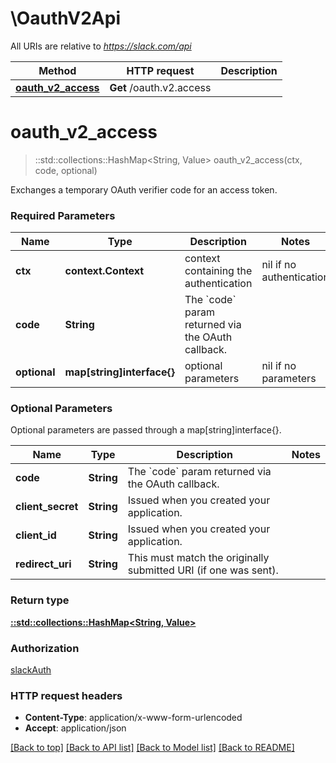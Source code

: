 # \OauthV2Api

All URIs are relative to *https://slack.com/api*

Method | HTTP request | Description
------------- | ------------- | -------------
[**oauth_v2_access**](OauthV2Api.md#oauth_v2_access) | **Get** /oauth.v2.access | 


# **oauth_v2_access**
> ::std::collections::HashMap<String, Value> oauth_v2_access(ctx, code, optional)


Exchanges a temporary OAuth verifier code for an access token.

### Required Parameters

Name | Type | Description  | Notes
------------- | ------------- | ------------- | -------------
 **ctx** | **context.Context** | context containing the authentication | nil if no authentication
  **code** | **String**| The &#x60;code&#x60; param returned via the OAuth callback. | 
 **optional** | **map[string]interface{}** | optional parameters | nil if no parameters

### Optional Parameters
Optional parameters are passed through a map[string]interface{}.

Name | Type | Description  | Notes
------------- | ------------- | ------------- | -------------
 **code** | **String**| The &#x60;code&#x60; param returned via the OAuth callback. | 
 **client_secret** | **String**| Issued when you created your application. | 
 **client_id** | **String**| Issued when you created your application. | 
 **redirect_uri** | **String**| This must match the originally submitted URI (if one was sent). | 

### Return type

[**::std::collections::HashMap<String, Value>**](Value.md)

### Authorization

[slackAuth](../README.md#slackAuth)

### HTTP request headers

 - **Content-Type**: application/x-www-form-urlencoded
 - **Accept**: application/json

[[Back to top]](#) [[Back to API list]](../README.md#documentation-for-api-endpoints) [[Back to Model list]](../README.md#documentation-for-models) [[Back to README]](../README.md)

